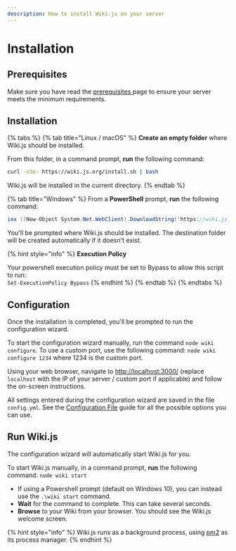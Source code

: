 ```yaml
---
description: How to install Wiki.js on your server
---
```


# Installation

## Prerequisites

 Make sure you have read the [prerequisites ](../prerequisites.md)page to ensure your server meets the minimum requirements.

## Installation

{% tabs %}
{% tab title="Linux / macOS" %}
**Create an empty folder** where Wiki.js should be installed.

From this folder, in a command prompt, **run** the following command:

```bash
curl -sSo- https://wiki.js.org/install.sh | bash
```

 Wiki.js will be installed in the current directory.
{% endtab %}

{% tab title="Windows" %}
 From a **PowerShell** prompt, **run** the following command:

```csharp
iex ((New-Object System.Net.WebClient).DownloadString('https://wiki.js.org/install.ps1'))
```

You'll be prompted where Wiki.js should be installed. The destination folder will be created automatically if it doesn't exist.

{% hint style="info" %}
**Execution Policy**

Your powershell execution policy must be set to Bypass to allow this script to run:  
`Set-ExecutionPolicy Bypass`
{% endhint %}
{% endtab %}
{% endtabs %}

## Configuration

Once the installation is completed, you'll be prompted to run the configuration wizard.

To start the configuration wizard manually, run the command `node wiki configure`. To use a custom port, use the following command: `node wiki configure 1234` where 1234 is the custom port.

Using your web browser, navigate to [http://localhost:3000/](http://localhost:3000/) \(replace `localhost` with the IP of your server / custom port if applicable\) and follow the on-screen instructions.

All settings entered during the configuration wizard are saved in the file `config.yml`. See the [Configuration File](https://docs-legacy.requarks.io/wiki/install/configuration) guide for all the possible options you can use.

## Run Wiki.js

The configuration wizard will automatically start Wiki.js for you.

To start Wiki.js manually, in a command prompt, **run** the following command: `node wiki start`  
- If using a Powershell prompt \(default on Windows 10\), you can instead use the `.\wiki start` command.  
- **Wait** for the command to complete. This can take several seconds.  
- **Browse** to your Wiki from your browser. You should see the Wiki.js welcome screen.

{% hint style="info" %}
 Wiki.js runs as a background process, using [pm2](http://pm2.keymetrics.io/) as its process manager.
{% endhint %}

